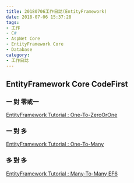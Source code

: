 ```yaml
---
title: 20180706工作日誌(EntityFramework)
date: 2018-07-06 15:37:28
tags:
- 工作
- C#
- AspNet Core
- EntityFramework Core
- Database
category:
- 工作日誌
---
```

## EntityFramework Core CodeFirst ##

### 一 對 零或一 ###

[EntityFramework Tutorial : One-To-ZeroOrOne](http://www.entityframeworktutorial.net/efcore/one-to-one-conventions-entity-framework-core.aspx)

### 一 對 多 ###

[EntityFramework Tutorial : One-To-Many](http://www.entityframeworktutorial.net/efcore/one-to-many-conventions-entity-framework-core.aspx)

### 多 對 多 ###

[EntityFramework Tutorial : Many-To-Many EF6](http://www.entityframeworktutorial.net/code-first/configure-many-to-many-relationship-in-code-first.aspx)

